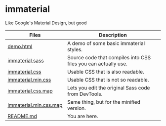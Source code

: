 # immaterial

 Like Google's Material Design, but good

| Files | Description
| --- | ---
| [demo.html](demo.html) | A demo of some basic immaterial styles.
| [immaterial.sass](immaterial.sass) | Source code that compiles into CSS files you can actually use.
| [immaterial.css](immaterial.css) | Usable CSS that is also readable.
| [immaterial.min.css](immaterial.min.css) | Usable CSS that is not so readable.
| [immaterial.css.map](immaterial.css.map) | Lets you edit the original Sass code from DevTools.
| [immaterial.min.css.map](immaterial.min.css.map) | Same thing, but for the minified version.
| [README.md](README.md) | You are here.
